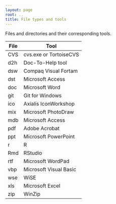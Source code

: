 ```yaml
---
layout: page
root: ..
title: File types and tools
---
```


Files and directories and their corresponding tools.

| File | Tool |
| ---- | --- |
| CVS | cvs.exe or TortoiseCVS |
| d2h | Doc-To-Help tool |
| dsw | Compaq Visual Fortam |
| dst | Microsoft Access |
| doc | Microsoft Word |
| git | Git for Windows |
| ico | Axialis IconWorkshop |
| mix | Microsoft PhotoDraw |
| mdb | Microsoft Access |
| pdf | Adobe Acrobat |
| ppt | Microsoft PowerPoint |
| r | R |
| Rmd | RStudio |
| rtf | Microsoft WordPad |
| vbp| Microsoft Visual Basic |
| wse | WiSE |
| xls | Microsoft Excel |
| zip | WinZip |
